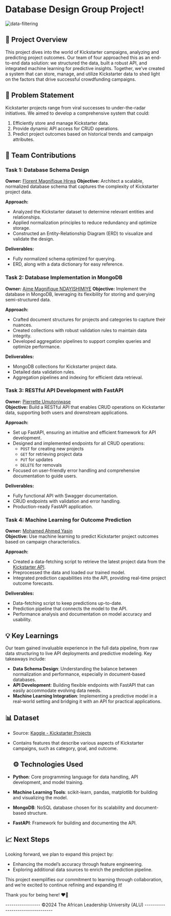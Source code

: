 # Database Design Group Project!

![data-filtering](https://github.com/user-attachments/assets/8ca58e48-79db-4242-9f94-2736fd02e90a)


## 🧩 Project Overview
This project dives into the world of Kickstarter campaigns, analyzing and predicting project outcomes. Our team of four approached this as an end-to-end data solution: we structured the data, built a robust API, and integrated machine learning for predictive insights. Together, we’ve created a system that can store, manage, and utilize Kickstarter data to shed light on the factors that drive successful crowdfunding campaigns.

## 🎯 Problem Statement
Kickstarter projects range from viral successes to under-the-radar initiatives. We aimed to develop a comprehensive system that could:
1. Efficiently store and manage Kickstarter data.
2. Provide dynamic API access for CRUD operations.
3. Predict project outcomes based on historical trends and campaign attributes.

## 👥 Team Contributions

### Task 1: Database Schema Design
**Owner:** [Florent Magnifique Hirwa](https://github.com/fmhirwa/) 
**Objective:** Architect a scalable, normalized database schema that captures the complexity of Kickstarter project data.

**Approach:**
- Analyzed the Kickstarter dataset to determine relevant entities and relationships.
- Applied normalization principles to reduce redundancy and optimize storage.
- Constructed an Entity-Relationship Diagram (ERD) to visualize and validate the design.

**Deliverables:**
- Fully normalized schema optimized for querying.
- ERD, along with a data dictionary for easy reference.

### Task 2: Database Implementation in MongoDB
**Owner:** [Aime Magnifique NDAYISHIMIYE](https://github.com/AIMEMAGNI)
**Objective:** Implement the database in MongoDB, leveraging its flexibility for storing and querying semi-structured data.

**Approach:**
- Crafted document structures for projects and categories to capture their nuances.
- Created collections with robust validation rules to maintain data integrity.
- Developed aggregation pipelines to support complex queries and optimize performance.

**Deliverables:**
- MongoDB collections for Kickstarter project data.
- Detailed data validation rules.
- Aggregation pipelines and indexing for efficient data retrieval.

### Task 3: RESTful API Development with FastAPI
**Owner:** [Pierrette Umutoniwase](https://github.com/Umutoniwasepie)  
**Objective:** Build a RESTful API that enables CRUD operations on Kickstarter data, supporting both users and downstream applications.

**Approach:**
- Set up FastAPI, ensuring an intuitive and efficient framework for API development.
- Designed and implemented endpoints for all CRUD operations:
  - `POST` for creating new projects
  - `GET` for retrieving project data
  - `PUT` for updates
  - `DELETE` for removals
- Focused on user-friendly error handling and comprehensive documentation to guide users.

**Deliverables:**
- Fully functional API with Swagger documentation.
- CRUD endpoints with validation and error handling.
- Production-ready FastAPI application.

### Task 4: Machine Learning for Outcome Prediction
**Owner:** [Mohamed Ahmed Yasin](https://github.com/MohamedAYasin)  
**Objective:** Use machine learning to predict Kickstarter project outcomes based on campaign characteristics.

**Approach:**
- Created a data-fetching script to retrieve the latest project data from the [Kickstarter API](https://kickstarter-api.onrender.com).
- Preprocessed the data and loaded our trained model.
- Integrated prediction capabilities into the API, providing real-time project outcome forecasts.

**Deliverables:**
- Data-fetching script to keep predictions up-to-date.
- Prediction pipeline that connects the model to the API.
- Performance analysis and documentation on model accuracy and usability.

## 💡 Key Learnings
Our team gained invaluable experience in the full data pipeline, from raw data structuring to live API deployments and predictive modeling. Key takeaways include:
- **Data Schema Design**: Understanding the balance between normalization and performance, especially in document-based databases.
- **API Development**: Building flexible endpoints with FastAPI that can easily accommodate evolving data needs.
- **Machine Learning Integration**: Implementing a predictive model in a real-world setting and bridging it with an API for practical applications.

## 📊 Dataset
- Source: [Kaggle - Kickstarter Projects](https://www.kaggle.com/datasets/kemical/kickstarter-projects)
- Contains features that describe various aspects of Kickstarter campaigns, such as category, goal, and outcome.

  ## ⚙️ Technologies Used
- **Python**: Core programming language for data handling, API development, and model training.
- **Machine Learning Tools**: scikit-learn, pandas, matplotlib for building and visualizing the model.
- **MongoDB**: NoSQL database chosen for its scalability and document-based structure.
- **FastAPI**: Framework for building and documenting the API.


## 📈 Next Steps
Looking forward, we plan to expand this project by:
- Enhancing the model’s accuracy through feature engineering.
- Exploring additional data sources to enrich the prediction pipeline.

This project exemplifies our commitment to learning through collaboration, and we’re excited to continue refining and expanding it!

Thank you for being here! ❤️🙏



 -----------------         ©2024 The African Leadership University (ALU)      ---------------------------------
